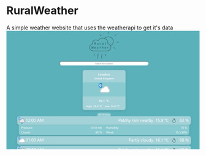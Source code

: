 # RuralWeather
A simple weather website that uses the weatherapi to get it's data
![Website Image](pictures/website_front.png)
